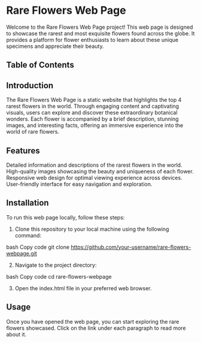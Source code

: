 # Rare Flowers Web Page
Welcome to the Rare Flowers Web Page project! This web page is designed to showcase the rarest and most exquisite flowers found across the globe. It provides a platform for flower enthusiasts to learn about these unique specimens and appreciate their beauty.

## Table of Contents

## Introduction
The Rare Flowers Web Page is a static website that highlights the top 4 rarest flowers in the world. Through engaging content and captivating visuals, users can explore and discover these extraordinary botanical wonders. Each flower is accompanied by a brief description, stunning images, and interesting facts, offering an immersive experience into the world of rare flowers.

## Features
Detailed information and descriptions of the rarest flowers in the world.
High-quality images showcasing the beauty and uniqueness of each flower.
Responsive web design for optimal viewing experience across devices.
User-friendly interface for easy navigation and exploration.

## Installation
To run this web page locally, follow these steps:

1. Clone this repository to your local machine using the following command:

bash
Copy code
git clone https://github.com/your-username/rare-flowers-webpage.git

2. Navigate to the project directory:

bash
Copy code
cd rare-flowers-webpage

3. Open the index.html file in your preferred web browser.

## Usage

Once you have opened the web page, you can start exploring the rare flowers showcased. Click on the link under each paragraph to read more about it.
